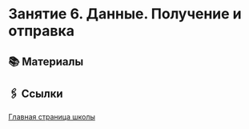 # Занятие 6. Данные. Получение и отправка

## 📚 Материалы

## 🖇️ Ссылки

[Главная страница школы](../../README.md)
